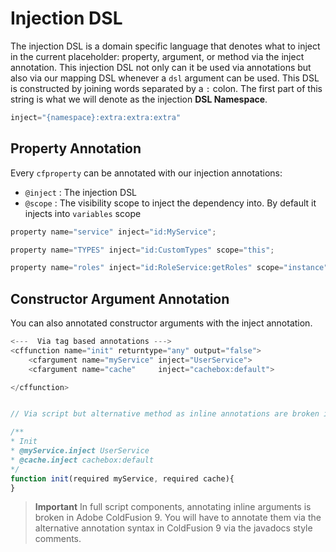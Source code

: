 # Injection DSL

The injection DSL is a domain specific language that denotes what to inject in the current placeholder: property, argument, or method via the inject annotation. This injection DSL not only can it be used via annotations but also via our mapping DSL whenever a `dsl` argument can be used. This DSL is constructed by joining words separated by a `:` colon. The first part of this string is what we will denote as the injection **DSL Namespace**.

```javascript
inject="{namespace}:extra:extra:extra"
```

## Property Annotation

Every `cfproperty` can be annotated with our injection annotations:

* `@inject` : The injection DSL
* `@scope` : The visibility scope to inject the dependency into. By default it injects into `variables` scope

```javascript
property name="service" inject="id:MyService";

property name="TYPES" inject="id:CustomTypes" scope="this";

property name="roles" inject="id:RoleService:getRoles" scope="instance";
```

## Constructor Argument Annotation

You can also annotated constructor arguments with the inject annotation.

```javascript
<---  Via tag based annotations --->
<cffunction name="init" returntype="any" output="false">
	<cfargument name="myService" inject="UserService">
	<cfargument name="cache" 	 inject="cachebox:default">

</cffunction>


// Via script but alternative method as inline annotations are broken in ACF

/**
* Init
* @myService.inject UserService
* @cache.inject cachebox:default
*/
function init(required myService, required cache){
}
```

> **Important** In full script components, annotating inline arguments is broken in Adobe ColdFusion 9. You will have to annotate them via the alternative annotation syntax in ColdFusion 9 via the javadocs style comments.
